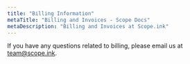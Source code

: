 ```yaml
---
title: "Billing Information"
metaTitle: "Billing and Invoices - Scope Docs"
metaDescription: "Billing and Invoices at Scope.ink"
---
```


If you have any questions related to billing, please email us at <team@scope.ink>.